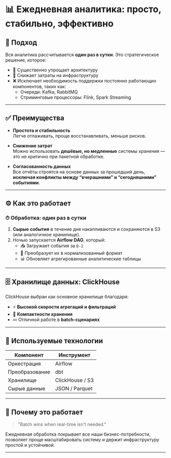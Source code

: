 # 📊 Ежедневная аналитика: просто, стабильно, эффективно

## 🧠 Подход

Вся аналитика рассчитывается **один раз в сутки**. Это стратегическое решение, которое:

- 🔧 Существенно упрощает архитектуру
- 💸 Снижает затраты на инфраструктуру
- ❌ Исключает необходимость поддержки постоянно работающих компонентов, таких как:
  - Очереди: Kafka, RabbitMQ  
  - Стриминговые процессоры: Flink, Spark Streaming

---

## ✅ Преимущества

- **Простота и стабильность**  
  Легче отлаживать, проще восстанавливать, меньше рисков.

- **Снижение затрат**  
  Можно использовать **дешёвые, но медленные** системы хранения — это не критично при пакетной обработке.

- **Согласованность данных**  
  Все отчёты строятся на основе данных за прошедший день, **исключая конфликты между “вчерашними” и “сегодняшними” событиями**.

---

## ⚙️ Как это работает

### ⏱ Обработка: один раз в сутки

1. **Сырые события** в течение дня накапливаются и сохраняются в S3 (или аналогичное хранилище).
2. Ночью запускается **Airflow DAG**, который:
   - 📥 Загружает события за `D-1`
   - 🧼 Преобразует их в нормализованный формат
   - 📊 Обновляет агрегированные аналитические таблицы

---

## 🗄 Хранилище данных: ClickHouse

ClickHouse выбран как основное хранилище благодаря:

- ⚡ **Высокой скорости агрегаций и фильтраций**
- 🧬 **Компактности хранения**
- 💤 Отличной работе в **batch-сценариях**

---

## 🔧 Используемые технологии

| Компонент       | Инструмент         |
|----------------|--------------------|
| Оркестрация     | Airflow             |
| Преобразование  | dbt                 |
| Хранилище       | ClickHouse / S3     |
| Сырые данные    | JSON / Parquet      |

---

## 📅 Почему это работает

> "Batch wins when real-time isn't needed."

Ежедневная обработка покрывает все наши бизнес-потребности, позволяет проще масштабировать систему и держит инфраструктуру простой и устойчивой.

---

